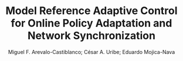 ---
paperId: 5
author: Miguel F. Arevalo-Castiblanco; César A. Uribe; Eduardo Mojica-Nava
publicationauthor: Arevalo-Castiblanco, M. F. et al.
title: Model Reference Adaptive Control for Online Policy Adaptation and Network Synchronization
pdf: paper_05.pdf
poster: poster_5.png
pitch: https://slideslive.com/38962875/model-reference-adaptive-control-for-online-policy-adaptation-and-network-synchronization?ref=account-folder-87716-folders
type: Oral
topic: Machine Learning
category: Extended Abstract
link: https://doi.org/10.52591/lxai202107244
conference: icml
year: 2021
tags: icml-2021
location: Virtual
---